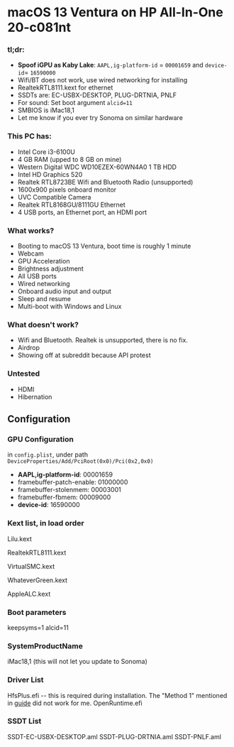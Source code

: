 # macOS 13 Ventura on HP All-In-One 20-c081nt
### tl;dr:
* **Spoof iGPU as Kaby Lake**: `AAPL,ig-platform-id` = `00001659` and `device-id`= `16590000`
* Wifi/BT does not work, use wired networking for installing
* RealtekRTL8111.kext for ethernet
* SSDTs are: EC-USBX-DESKTOP, PLUG-DRTNIA, PNLF
* For sound: Set boot argument `alcid=11`
* SMBIOS is iMac18,1
* Let me know if you ever try Sonoma on similar hardware

### This PC has:
* Intel Core i3-6100U
* 4 GB RAM (upped to 8 GB on mine)
* Western Digital WDC WD10EZEX-60WN4A0 1 TB HDD
* Intel HD Graphics 520
* Realtek RTL8723BE Wifi and Bluetooth Radio (unsupported)
* 1600x900 pixels onboard monitor
* UVC Compatible Camera
* Realtek RTL8168GU/8111GU Ethernet
* 4 USB ports, an Ethernet port, an HDMI port

### What works?
* Booting to macOS 13 Ventura, boot time is roughly 1 minute
* Webcam
* GPU Acceleration
* Brightness adjustment
* All USB ports
* Wired networking
* Onboard audio input and output
* Sleep and resume
* Multi-boot with Windows and Linux

### What doesn't work?
* Wifi and Bluetooth. Realtek is unsupported, there is no fix.
* Airdrop
* Showing off at subreddit because API protest

### Untested
* HDMI
* Hibernation

## Configuration
### GPU Configuration
in `config.plist`, under path `DeviceProperties/Add/PciRoot(0x0)/Pci(0x2,0x0)`
* **AAPL,ig-platform-id**: 00001659
* framebuffer-patch-enable: 01000000
* framebuffer-stolenmem: 00003001
* framebuffer-fbmem: 00009000
* **device-id**: 16590000
### Kext list, in load order
Lilu.kext

RealtekRTL8111.kext

VirtualSMC.kext

WhateverGreen.kext

AppleALC.kext
### Boot parameters
keepsyms=1 alcid=11
### SystemProductName
iMac18,1 (this will not let you update to Sonoma)
### Driver List
HfsPlus.efi -- this is required during installation. The "Method 1" mentioned in [guide](https://dortania.github.io/OpenCore-Install-Guide/installer-guide/linux-install.html#downloading-macos) did not work for me.
OpenRuntime.efi
### SSDT List
SSDT-EC-USBX-DESKTOP.aml
SSDT-PLUG-DRTNIA.aml
SSDT-PNLF.aml
